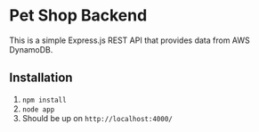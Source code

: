 # Pet Shop Backend
This is a simple Express.js REST API that provides data from AWS DynamoDB. 

## Installation
1. `npm install`
2. `node app`
3. Should be up on `http://localhost:4000/`

